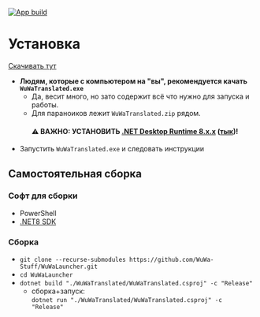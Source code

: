 [![App build](https://github.com/WuWa-Stuff/WuWaLauncher/actions/workflows/build.yml/badge.svg?branch=master)](https://github.com/WuWa-Stuff/WuWaLauncher/actions/workflows/build.yml)

# Установка

[Скачивать тут](https://github.com/WuWa-Stuff/WuWaLauncher/releases/latest)

- **Людям, которые с компьютером на "вы", рекомендуется качать `WuWaTranslated.exe`**  
  - Да, весит много, но зато содержит всё что нужно для запуска и работы.
  - Для параноиков лежит `WuWaTranslated.zip` рядом.  
    #### ⚠️ ВАЖНО: УСТАНОВИТЬ [.NET Desktop Runtime 8.x.x](https://dotnet.microsoft.com/en-us/download/dotnet/8.0) ([тык](https://dotnet.microsoft.com/en-us/download/dotnet/thank-you/runtime-desktop-8.0.6-windows-x64-installer))!
- Запустить `WuWaTranslated.exe` и следовать инструкции

## Самостоятельная сборка
### Софт для сборки
- PowerShell
- [.NET8 SDK](https://dotnet.microsoft.com/en-us/download/dotnet/8.0)

### Сборка
- `git clone --recurse-submodules https://github.com/WuWa-Stuff/WuWaLauncher.git`
- `cd WuWaLauncher`
- `dotnet build "./WuWaTranslated/WuWaTranslated.csproj" -c "Release"`  
  - сборка+запуск:  
    `dotnet run "./WuWaTranslated/WuWaTranslated.csproj" -c "Release"`
